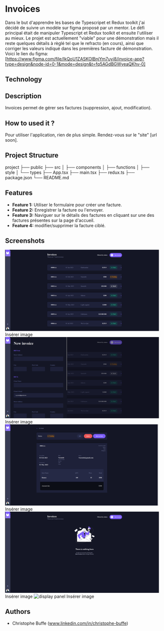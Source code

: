 # Invoices

Dans le but d'apprendre les bases de Typescripet et Redux toolkit j'ai décidé de suivre un modèle sur figma proposé par un mentor. Le défi principal était de manipuler Typescript et Redux toolkit et ensuite l'utiliser au mieux. Le projet est actuellement "viable" pour une démonstration mais il reste quelques détails à règlé tel que le refracto (en cours), ainsi que corriger les valeurs indiqué dans les premières facture dé démonstration.
Voici le lien du figma:
[https://www.figma.com/file/IkQoU1ZASKOlBnjYm7uyi8/invoice-app?type=design&node-id=0-1&mode=design&t=fq5AGdBGWyeaQKhv-0]

## Technology
<!-- React ==> <img src="./src/assets/readme/react_readme.png" alt="react icon" max-width="80px" height="80px" />
Typescript ==> <img src="./src/assets/readme/typescript_readME.png" alt="react icon" max-width="80px" height="80px" />
Redux toolkit ==> <img src="./src/assets/readme/reduxToolkit_readME.png" alt="react icon" max-width="80px" height="80px" />
Sass ==> <img src="./src/assets/readme/sass_readME.png" alt="react icon" max-width="80px" height="80px" /> -->

## Description

Invoices permet de gérer ses factures (suppression, ajout, modification).

## How to used it ?

Pour utiliser l'application, rien de plus simple. Rendez-vous sur le "site" [url soon].

## Project Structure

project
├── public
├── src
│   ├── components
│   ├── functions
│   ├── style
│   └── types
├── App.tsx
├── main.tsx
├── redux.ts
├── package.json
└── README.md
## Features

- **Feature 1:** Utiliser le formulaire pour créer une facture.
- **Feature 2:** Enregistrer la facture ou l'envoyer.
- **Feature 3:** Naviguer sur le détails des factures en cliquant sur une des factures présentes sur la page d'accueil.
- **Feature 4:** modifier/supprimer la facture ciblé.

## Screenshots

![Home Screen](./src/assets/readme/screenInvoice1.png) Insérer image
![Choose color](./src/assets/readme/screenInvoice2.png) Insérer image
![multi color](./src/assets/readme/screenInvoice3.png) Insérer image
![choose panel](./src/assets/readme/screenInvoice4.png) Insérer image
![display panel](./src/assets/readme/screenInvoice5.png) Insérer image

## Authors

- Christophe Buffe (www.linkedin.com/in/christophe-buffe)
